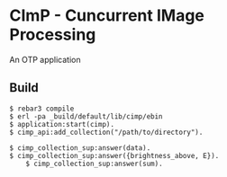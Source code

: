 CImP - Cuncurrent IMage Processing
=====

An OTP application

Build
-----

	$ rebar3 compile
	$ erl -pa _build/default/lib/cimp/ebin
	$ application:start(cimp).
	$ cimp_api:add_collection("/path/to/directory").
    
	$ cimp_collection_sup:answer(data).
	$ cimp_collection_sup:answer({brightness_above, E}).
    	$ cimp_collection_sup:answer(sum).
